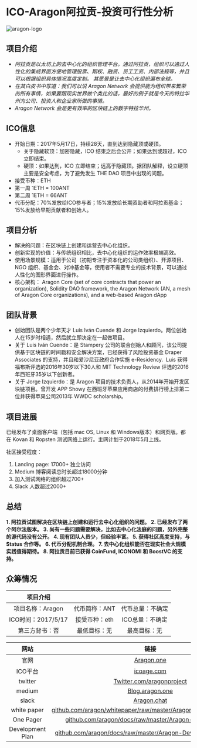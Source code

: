 ICO-Aragon阿拉贡-投资可行性分析
=====

![aragon-logo](../logo/aragon-logo.jpg"aragon-logo")

项目介绍
----
* *阿拉贡是以太坊上的去中心化的组织管理平台。通过阿拉贡，组织可以通过人性化的集成界面方便地管理股票、期权、融资、员工工资、内部法规等，并且可以根据组织具体情况高度定制。 其愿景是让去中心化组织遍布全球。*
* *在其白皮书中写道：我们可以说 Aragon Network 会提供能为组织带来繁荣的所有事情，如果要跟现实世界做个类比的话，最好的例子就是今天的特拉华州为公司、投资人和企业家所做的事情。*
* *Aragon Network 会是更有效率的区块链上的数字特拉华州。*

ICO信息
-----
* 开始日期：2017年5月17日，持续28天，直到达到隐藏顶或硬顶。
  * 关于隐藏软顶：加密隐藏，ICO 结束之后会公开；如果达到或超过，ICO立即结束。
  * 硬顶：如果达到，ICO 立即结束；远高于隐藏顶。据团队解释，设立硬顶主要是安全考虑，为了避免发生 THE DAO 项目中出现的问题。
* 接受币种：ETH
 * 第一周 1ETH = 100ANT
 * 第二周 1ETH = 66ANT
* 代币分配：70%发放给ICO参与者；15%发放给长期资助者和阿拉贡基金；15%发放给早期贡献者和创始人。

项目分析
-----
* 解决的问题：在区块链上创建和运营去中心化组织。
* 创新实现的价值：与传统组织相比，去中心化组织的运作效率极端高效。
* 使用场景规模：适用于公司（初期专注于资本化的公司类组织）、开源项目、NGO 组织、基金会、对冲基金等，使用者不需要专业的技术背景，可以通过人性化的图形界面进行操作。
* 核心架构： Aragon Core (set of core contracts that power an organization), Solidity DAO framework, the Aragon Network (AN, a mesh of Aragon Core organizations), and a web-based Aragon dApp

团队背景
-----
* 创始团队是两个少年天才 Luis Iván Cuende 和 Jorge Izquierdo。两位创始人在15岁时相遇，然后就立即决定在一起做项目。
* 关于 Luis Iván Cuende：是 Stampery 公司的联合创始人和顾问，该公司提供基于区块链的时间戳和安全解决方案，已经获得了风险投资基金 Draper Associates 的支持，并且和爱沙尼亚政府合作实施 e-Residency.  Luis 获得福布斯评选的2016年30岁以下30人和 MIT Technology Review 评选的2016年西班牙35岁以下创新者。
* 关于 Jorge Izquierdo：是 Aragon 项目的技术负责人，从2014年开始开发区块链项目。曾开发 APP Showy 在西班牙苹果应用商店的付费排行榜上排第二位并获得苹果公司2013年 WWDC scholarship。

项目进展
-----
已经发布了桌面客户端（包括 mac OS, Linux 和 Windows版本）和网页版。都在 Kovan 和 Ropsten 测试网络上运行。主网计划于2018年5月上线。

社区接受程度：
1. Landing page: 17000+ 独立访问
2. Medium 博客阅读总时长超过18000分钟
3. 加入测试网络的组织超过700+
4. Slack 人数超过2000+
    
总结
----
**1. 阿拉贡试图解决在区块链上创建和运行去中心化组织的问题。
2. 已经发布了两个阿尔法版本。
3. 尚有一些问题需要解决，比如去中心化法庭的问题，另外完整的源代码没有公开。
4. 现有团队人员少，但经验丰富。
5. 获得社区高度支持，与 Status 合作等。
6. 代币分配机制合理。
7. 去中心化组织能否在现实社会大规模实践值得期待。
8. 阿拉贡目前已获得 CoinFund, ICONOMI 和 BoostVC 的支持。**

众筹情况
----
|项目介绍|||
|:----:|:------:|:----:|
|项目名称：Aragon|代币简称：ANT|代币总量：不确定|
|ICO时间：2017/5/17|接受币种：eth|ICO总量：不确定|
|第三方背书：否|最低目标：无|最高目标：无|


|网站|链接|
|:----:|:------:|
|官网|[Aragon.one](http://www.Aragon.one)|
|ICO平台|[icoage.com](http://www.icoage.com)|
|twitter|[Twitter.com/aragonproject](http://www.Twitter.com/aragonproject)|
|medium|[Blog.aragon.one](http://Blog.aragon.one)|
|slack|[Aragon.chat](http://www.Aragon.chat)|
|white paper|[github.com/aragon/whitepaper/raw/master/Aragon%20Whitepaper.pdf](http://github.com/aragon/whitepaper/raw/master/Aragon%20Whitepaper.pdf)|
|One Pager|[github.com/aragon/docs/raw/master/Aragon-One-Pager.pdf](http://github.com/aragon/docs/raw/master/Aragon-One-Pager.pdf)|
|Development Plan|[github.com/aragon/docs/raw/master/Aragon-Development-Plan.pdf](http://github.com/aragon/docs/raw/master/Aragon-Development-Plan.pdf)|





